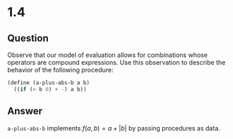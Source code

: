 # 1.4

## Question

Observe that our model of evaluation allows for combinations whose operators are compound expressions. Use this observation to describe the behavior of the following procedure:

```scheme
(define (a-plus-abs-b a b)
  ((if (> b 0) + -) a b))
```

## Answer

`a-plus-abs-b` implements $f(a, b) = a + |b|$ by passing procedures as data.
